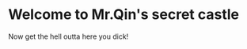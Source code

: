 <!DOCTYPE html>
<html lang="zh-cn">
  <head>
   <meta charset="utf-8"/>
   <title>Qin Haoming's secret castle</title>
  </head>
  <body>
   <h1>Welcome to Mr.Qin's secret castle</h1>
   <p>Now get the hell outta here you dick!</p>
  </body>
</html>
